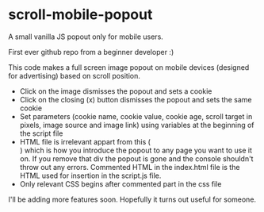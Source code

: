 # scroll-mobile-popout
A small vanilla JS popout only for mobile users.

First ever github repo from a beginner developer :) 

This code makes a full screen image popout on mobile devices (designed for advertising) based on scroll position.

 - Click on the image dismisses the popout and sets a cookie
 - Click on the closing (x) button dismisses the popout and sets the same cookie
 - Set parameters (cookie name, cookie value, cookie age, scroll target in pixels, image source and image link) using variables at the beginning of the script file
 - HTML file is irrelevant appart from this (<div id="popout__container" class="popout__container"></div>) which is how you introduce the popout to any page you want to use it on. If you remove that div the popout is gone and the console shouldn't throw out any errors. Commented HTML in the index.html file is the HTML used for insertion in the script.js file.
 - Only relevant CSS begins after commented part in the css file
 
I'll be adding more features soon.
Hopefully it turns out useful for someone.
